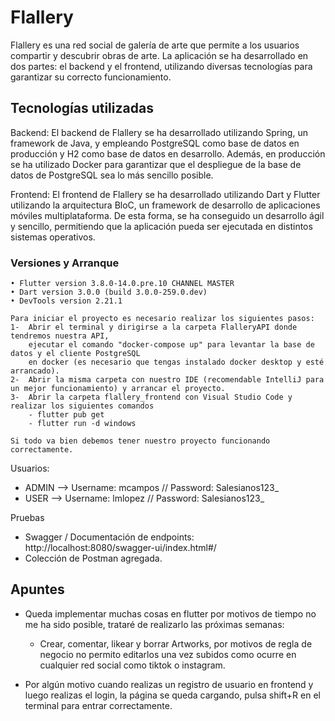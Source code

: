 # Flallery

Flallery es una red social de galería de arte que permite a los usuarios compartir y descubrir obras de arte. La aplicación se ha desarrollado en dos partes: el backend y el frontend, utilizando diversas tecnologías para garantizar su correcto funcionamiento.


## Tecnologías utilizadas

Backend: El backend de Flallery se ha desarrollado utilizando Spring, un framework de Java, y empleando PostgreSQL como base de datos en producción y H2 como base de datos en desarrollo. Además, en producción se ha utilizado Docker para garantizar que el despliegue de la base de datos de PostgreSQL sea lo más sencillo posible.

Frontend: El frontend de Flallery se ha desarrollado utilizando Dart y Flutter utilizando la arquitectura BloC, un framework de desarrollo de aplicaciones móviles multiplataforma. De esta forma, se ha conseguido un desarrollo ágil y sencillo, permitiendo que la aplicación pueda ser ejecutada en distintos sistemas operativos.


### Versiones y Arranque

    • Flutter version 3.8.0-14.0.pre.10 CHANNEL MASTER
    • Dart version 3.0.0 (build 3.0.0-259.0.dev) 
    • DevTools version 2.21.1

    Para iniciar el proyecto es necesario realizar los siguientes pasos:
    1-  Abrir el terminal y dirigirse a la carpeta FlalleryAPI donde tendremos nuestra API,
        ejecutar el comando "docker-compose up" para levantar la base de datos y el cliente PostgreSQL 
        en docker (es necesario que tengas instalado docker desktop y esté arrancado).
    2-  Abrir la misma carpeta con nuestro IDE (recomendable IntelliJ para un mejor funcionamiento) y arrancar el proyecto.
    3-  Abrir la carpeta flallery_frontend con Visual Studio Code y realizar los siguientes comandos
        - flutter pub get
        - flutter run -d windows
    
    Si todo va bien debemos tener nuestro proyecto funcionando correctamente.

Usuarios:
- ADMIN --> Username: mcampos // Password: Salesianos123_
- USER --> Username: lmlopez // Password: Salesianos123_

Pruebas
- Swagger / Documentación de endpoints: http://localhost:8080/swagger-ui/index.html#/
- Colección de Postman agregada.


## Apuntes

-   Queda implementar muchas cosas en flutter por motivos de tiempo no me ha sido posible, 
        trataré de realizarlo las próximas semanas:
    -   Crear, comentar, likear y borrar Artworks, por motivos de regla de negocio no permito
            editarlos una vez subidos como ocurre en cualquier red social como tiktok o instagram.

-   Por algún motivo cuando realizas un registro de usuario en frontend y luego realizas el login, 
        la página se queda cargando, pulsa shift+R en el terminal para entrar correctamente.